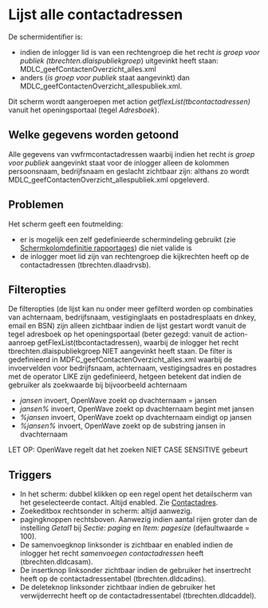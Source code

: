 # Lijst alle contactadressen

De schermidentifier is:

- indien de inlogger lid is van een rechtengroep die het recht _is groep voor publiek (tbrechten.dlaispubliekgroep_) uitgevinkt heeft staan: MDLC_geefContactenOverzicht_alles.xml
- anders (_is groep voor publiek_ staat aangevinkt) dan MDLC_geefContactenOverzicht_allespubliek.xml.

Dit scherm wordt aangeroepen met action _getflexList(tbcontactadressen)_ vanuit het openingsportaal (tegel _Adresboek_).

## Welke gegevens worden getoond

Alle gegevens van vwfrmcontactadressen waarbij indien het recht _is groep voor publiek_ aangevinkt staat voor de inlogger alleen de kolommen persoonsnaam, bedrijfsnaam en geslacht zichtbaar zijn: althans zo wordt MDLC_geefContactenOverzicht_allespubliek.xml opgeleverd.

## Problemen

Het scherm geeft een foutmelding:

- er is mogelijk een zelf gedefinieerde schermindeling gebruikt (zie [Schermkolomdefinitie rapportages](/probleemoplossing/portalen_en_moduleschermen/beheerportaal/tegels_onder_kolom_instellingen/schermkolomdefinitie_rapportages.md)) die niet valide is
- de inlogger moet lid zijn van rechtengroep die kijkrechten heeft op de contactadressen (tbrechten.dlaadrvsb).

## Filteropties

De filteropties (de lijst kan nu onder meer gefilterd worden op combinaties van achternaam, bedrijfsnaam, vestiginglaats en postadresplaats en dnkey, email en BSN) zijn alleen zichtbaar indien de lijst gestart wordt vanuit de tegel adresboek op het openingsportaal (beter gezegd: vanuit de action-aanroep getFlexList(tbcontactadressen), waarbij de inlogger het recht tbrechten.dlaispubliekgroep NIET aangevinkt heeft staan. De filter is gedefinieerd in MDFC_geefContactenOverzicht_alles.xml waarbij de invoervelden voor bedrijfsnaam, achternaam, vestigingsadres en postadres met de operator LIKE zijn gedefinieerd, hetgeen betekent dat indien de gebruiker als zoekwaarde bij bijvoorbeeld achternaam

- _jansen_ invoert, OpenWave zoekt op dvachternaam = jansen
- _jansen%_ invoert, OpenWave zoekt op dvachternaam begint met jansen
- _%jansen_ invoert, OpenWave zoekt op dvachternaam eindigt op jansen
- _%jansen%_ invoert, OpenWave zoekt op de substring jansen in dvachternaam

LET OP: OpenWave regelt dat het zoeken NIET CASE SENSITIVE gebeurt

## Triggers

- In het scherm: dubbel klikken op een regel opent het detailscherm van het geselecteerde contact. Altijd enabled. Zie [Contactadres](/probleemoplossing/module_overstijgende_schermen/contact_adres.md).
- Zoekeditbox rechtsonder in scherm: altijd aanwezig.
- pagingknoppen rechtsboven. Aanwezig indien aantal rijen groter dan de instelling _Getal1_ bij _Sectie: paging_ en _Item: pagesize_ (defaultwaarde = 100).
- De samenvoegknop linksonder is zichtbaar en enabled indien de inlogger het recht _samenvoegen contactadressen_ heeft (tbrechten.dldcasam).
- De insertknop linksonder zichtbaar indien de gebruiker het insertrecht heeft op de contactadressentabel (tbrechten.dldcadins).
- De deleteknop linksonder zichtbaar indien de gebruiker het verwijderrecht heeft op de contactadressentabel (tbrechten.dldcaddel).
